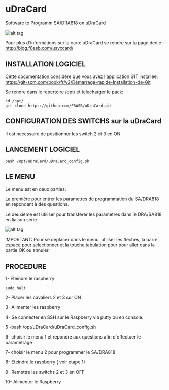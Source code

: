 # uDraCard
Software to Programm SA/DRA818 on uDraCard

![alt tag](https://i2.wp.com/blog.f8asb.com/wp-content/uploads/2020/11/udracardetusvxcard.png?w=500)

Pour plus d'informations sur la carte uDraCard se rendre sur la page dedié : <http://blog.f8asb.com/usvxcard/>

## INSTALLATION LOGICIEL


Cette documentation considère que vous avez l'application GIT installée.
<https://git-scm.com/book/fr/v2/Démarrage-rapide-Installation-de-Git>

Se rendre dans le repertoire /opt/ et telecharger le pack:
```
cd /opt/
git clone https://github.com/F8ASB/uDraCard.git
```
## CONFIGURATION DES SWITCHS sur la uDraCard
Il est necessaire de positionner les switch 2 et 3 en ON.

## LANCEMENT LOGICIEL

```
bash /opt/uDraCard/uDraCard_config.sh
```

## LE MENU

Le menu est en deux parties:

La première pour entrer les parametres de programmation du SA/DRA818 en repondant à des questions.

Le deuxième est utiliser pour transférer les parametres dans le DRA/SA818 en liaison série.

![alt tag](http://blog.f8asb.com/wp-content/uploads/2020/11/uDraCard_menu.png?w=500)

IMPORTANT: Pour se deplacer dans le menu, utiliser les fleches, la barre espace pour selectionner et la touche tabulation pour pour aller dans la partie OK ou annuler.

## PROCEDURE
1- Eteindre le raspberry
```
sudo halt
```
2- Placer les cavaliers 2 et 3 sur ON

3- Alimenter les raspberry

4- Se connecter en SSH sur le Raspberry via putty ou en console.

5 -bash /opt/uDraCard/uDraCard_config.sh

6- choisir le menu 1 et repondre aux questions afin d'effectuer le parametrage

7- choisir le menu 2 pour programmer le SA/DRA818

8- Eteindre le raspberry ( voir etape 1)

9- Remettre les switchs 2 et 3 en OFF

10- Alimenter le Raspberry

